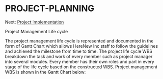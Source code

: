 # PROJECT-PLANNING


Next: [Project Implementation](https://github.com/n-miera/Fruit-Spoilage-Detection-System/blob/main/PMP/C-PROJECT_IMPLEMENTATION.md)

Project Management Life cycle

The project management life cycle is represented and documented in the form of Gantt Chart which allows HereNew Inc  staff to follow the guidelines and achieved the milestone from time to time. The project life cycle WBS breakdown the task and work of every member such as project manager into several modules. Every member has their own roles and part in every stage of the life cycle based on the constructed WBS.
Project management WBS is shown in the Gantt Chart below:
